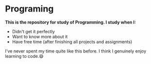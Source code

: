# Programing

**This is the repository for study of Programming. I study when I:**

- Didn't get it perfectly
- Want to know more about it
- Have free time (after finishing all projects and assignments)

I've never spent my time quite like this before. I think I genuinely enjoy learning to code.😄
